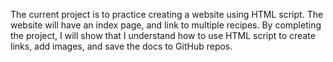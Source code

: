 The current project is to practice creating a website using HTML script.
The website will have an index page, and link to multiple recipes. By 
completing the project, I will show that I understand how to use HTML 
script to create links, add images, and save the docs to GitHub repos. 